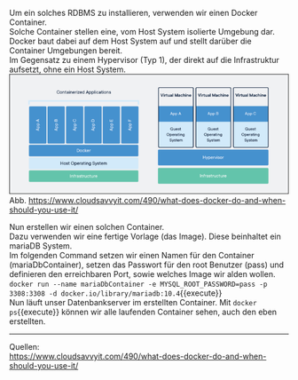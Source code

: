 Um ein solches RDBMS zu installieren, verwenden wir einen Docker Container.  
Solche Container stellen eine, vom Host System isolierte Umgebung dar. Docker baut dabei auf dem Host System auf und stellt darüber die Container Umgebungen bereit.  
Im Gegensatz zu einem Hypervisor (Typ 1), der direkt auf die Infrastruktur aufsetzt, ohne ein Host System.  
![Docker Container](https://raw.githubusercontent.com/mhh008/katacoda-scenarios/main/assets/docker.png)
Abb. https://www.cloudsavvyit.com/490/what-does-docker-do-and-when-should-you-use-it/  
  
Nun erstellen wir einen solchen Container.  
Dazu verwenden wir eine fertige Vorlage (das Image). Diese beinhaltet ein mariaDB System.  
Im folgenden Command setzen wir einen Namen für den Container (mariaDbContainer), setzen das Passwort für den root Benutzer (pass) und definieren den erreichbaren Port, sowie welches Image wir alden wollen.  
`docker run --name mariaDbContainer -e MYSQL_ROOT_PASSWORD=pass -p 3308:3308 -d docker.io/library/mariadb:10.4`{{execute}}  
Nun läuft unser Datenbankserver im erstellten Container. Mit `docker ps`{{execute}} können wir alle laufenden Container sehen, auch den eben erstellten.  
  
---
Quellen:  
https://www.cloudsavvyit.com/490/what-does-docker-do-and-when-should-you-use-it/
